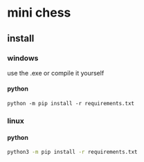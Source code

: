 # mini chess

## install
### windows
use the .exe or compile it yourself
#### python
````pwsh
python -m pip install -r requirements.txt
````
### linux
#### python
````bash
python3 -m pip install -r requirements.txt
````
